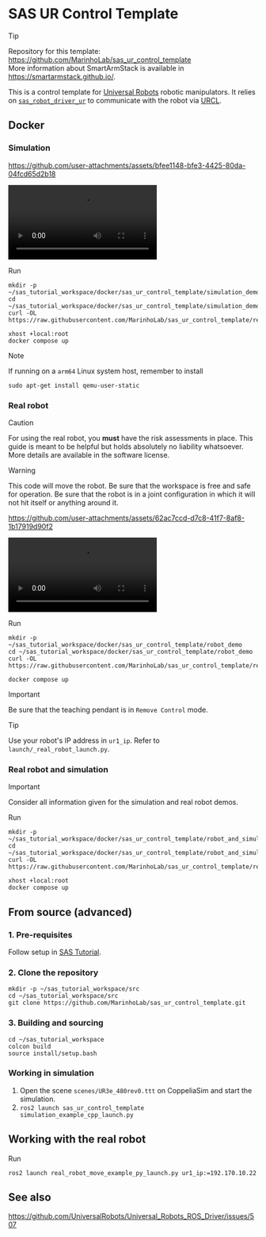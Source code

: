 # SAS UR Control Template

> [!TIP]
> Repository for this template: https://github.com/MarinhoLab/sas_ur_control_template \
> More information about SmartArmStack is available in https://smartarmstack.github.io/.

This is a control template for [Universal Robots](https://www.universal-robots.com) robotic manipulators. It relies on [`sas_robot_driver_ur`](https://github.com/MarinhoLab/sas_robot_driver_ur) to communicate
with the robot via [URCL](https://github.com/UniversalRobots/Universal_Robots_Client_Library).

## Docker

### Simulation

https://github.com/user-attachments/assets/bfee1148-bfe3-4425-80da-04fcd65d2b18

![](./sas_urct_simulation.mp4)

Run

```commandline
mkdir -p ~/sas_tutorial_workspace/docker/sas_ur_control_template/simulation_demo
cd ~/sas_tutorial_workspace/docker/sas_ur_control_template/simulation_demo
curl -OL https://raw.githubusercontent.com/MarinhoLab/sas_ur_control_template/refs/heads/main/.devel/simulation_demo/compose.yml

xhost +local:root
docker compose up
```

> [!NOTE]
> If running on a `arm64` Linux system host, remember to install
> ```commandline
> sudo apt-get install qemu-user-static
> ```

### Real robot

> [!CAUTION]
> For using the real robot, you **must** have the risk assessments in place. 
> This guide is meant to be helpful but holds absolutely no liability whatsoever. More details are available in the software license.

> [!WARNING]
> This code will move the robot. Be sure that the workspace is free and safe for operation.
> Be sure that the robot is in a joint configuration in which it will not hit itself or anything around it. 

https://github.com/user-attachments/assets/62ac7ccd-d7c8-41f7-8af8-1b17919d90f2

![](./sas_urct_realrobot.mp4)

Run

```commandline
mkdir -p ~/sas_tutorial_workspace/docker/sas_ur_control_template/robot_demo
cd ~/sas_tutorial_workspace/docker/sas_ur_control_template/robot_demo
curl -OL https://raw.githubusercontent.com/MarinhoLab/sas_ur_control_template/refs/heads/main/.devel/robot_demo/compose.yml

docker compose up
```
> [!IMPORTANT]
> Be sure that the teaching pendant is in `Remove Control` mode.

> [!TIP]
> Use your robot's IP address in `ur1_ip`. Refer to `launch/_real_robot_launch.py`.

### Real robot and simulation

> [!IMPORTANT]
> Consider all information given for the simulation and real robot demos.

Run

```commandline
mkdir -p ~/sas_tutorial_workspace/docker/sas_ur_control_template/robot_and_simulation_demo
cd ~/sas_tutorial_workspace/docker/sas_ur_control_template/robot_and_simulation_demo
curl -OL https://raw.githubusercontent.com/MarinhoLab/sas_ur_control_template/refs/heads/main/.devel/robot_and_simulation_demo/compose.yml

xhost +local:root
docker compose up
```

## From source (advanced)

### 1. Pre-requisites

Follow setup in [SAS Tutorial](https://ros2-tutorial.readthedocs.io/en/latest/sas/installation.html).

### 2. Clone the repository
 
```commandLine
mkdir -p ~/sas_tutorial_workspace/src
cd ~/sas_tutorial_workspace/src
git clone https://github.com/MarinhoLab/sas_ur_control_template.git
```

### 3. Building and sourcing

```commandLine
cd ~/sas_tutorial_workspace
colcon build
source install/setup.bash
```

### Working in simulation

1. Open the scene `scenes/UR3e_480rev0.ttt` on CoppeliaSim and start the simulation.
2. `ros2 launch sas_ur_control_template simulation_example_cpp_launch.py`

## Working with the real robot

Run

```commandline
ros2 launch real_robot_move_example_py_launch.py ur1_ip:=192.170.10.22
```

## See also

https://github.com/UniversalRobots/Universal_Robots_ROS_Driver/issues/507
